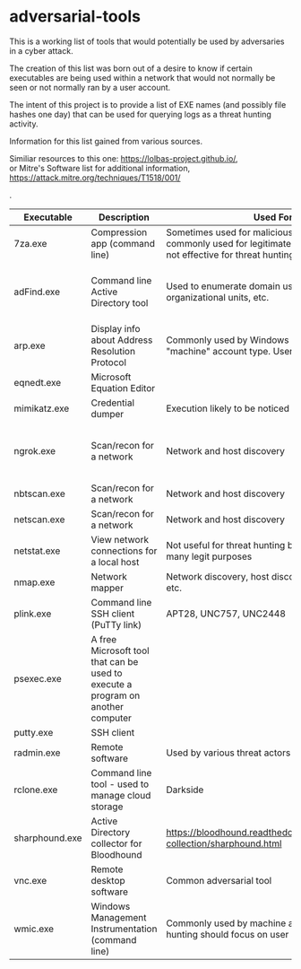 # adversarial-tools

This is a working list of tools that would potentially be used by adversaries in a cyber attack.  

The creation of this list was born out of a desire to know if certain executables are being used within a network that would not normally be seen or not normally ran by a user account.  

The intent of this project is to provide a list of EXE names (and possibly file hashes one day) that can be used for querying logs as a threat hunting activity.  

Information for this list gained from various sources.

Similiar resources to this one:  https://lolbas-project.github.io/,  
or Mitre's Software list for additional information, https://attack.mitre.org/techniques/T1518/001/

.  

Executable    | Description   | Used For    | MITRE ATT@ACK  |  
| ----------- | -----------   | ----------- | -----------    |  
|   7za.exe   | Compression app (command line) | Sometimes used for malicious activity. Also commonly used for legitimate activity, therefore, not effective for threat hunting | https://attack.mitre.org/techniques/T1027/ |  
| adFind.exe    | Command line Active Directory tool | Used to enumerate domain users, groups, organizational units, etc. | https://attack.mitre.org/techniques/T1087  https://attack.mitre.org/techniques/T1482 https://attack.mitre.org/techniques/T1069 https://attack.mitre.org/techniques/T1018 https://attack.mitre.org/techniques/T1016    |
| arp.exe | Display info about Address Resolution Protocol | Commonly used by Windows OS, mostly under "machine" account type. User use is unusual. | |
| eqnedt.exe | Microsoft Equation Editor | | | 
| mimikatz.exe | Credential dumper | Execution likely to be noticed by EDR | numerous |  
| ngrok.exe | Scan/recon for a network | Network and host discovery | https://attack.mitre.org/techniques/T1046  https://attack.mitre.org/techniques/T1040  https://attack.mitre.org/techniques/T1018  https://attack.mitre.org/techniques/T1016  https://attack.mitre.org/techniques/T1033  |
| nbtscan.exe | Scan/recon for a network | Network and host discovery | |
| netscan.exe | Scan/recon for a network | Network and host discovery | |
| netstat.exe | View network connections for a local host | Not useful for threat hunting because used for too many legit purposes |
| nmap.exe | Network mapper | Network discovery, host discovery, open ports, etc. | |
| plink.exe | Command line SSH client (PuTTy link) | APT28, UNC757, UNC2448 | |
| psexec.exe | A free Microsoft tool that can be used to execute a program on another computer | | https://attack.mitre.org/techniques/T1136  https://attack.mitre.org/techniques/T1543  https://attack.mitre.org/techniques/T1570  https://attack.mitre.org/techniques/T1021  https://attack.mitre.org/techniques/T1569 | 
| putty.exe | SSH client | | | 
| radmin.exe | Remote software | Used by various threat actors for remote access | https://attack.mitre.org/techniques/T1072/ |
| rclone.exe | Command line tool - used to manage cloud storage | Darkside | |
| sharphound.exe | Active Directory collector for Bloodhound | https://bloodhound.readthedocs.io/en/latest/data-collection/sharphound.html | |
| vnc.exe | Remote desktop software | Common adversarial tool | https://attack.mitre.org/techniques/T1021/  https://attack.mitre.org/techniques/T1133/  https://attack.mitre.org/techniques/T1219/  |
| wmic.exe | Windows Management Instrumentation (command line) | Commonly used by machine accounts; threat hunting should focus on user activity | https://attack.mitre.org/techniques/T1047/  | 
 
